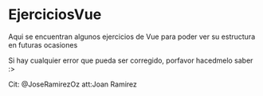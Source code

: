 # EjerciciosVue

Aqui se encuentran algunos ejercicios de Vue para poder ver su estructura en futuras ocasiones

Si hay cualquier error que pueda ser corregido, porfavor hacedmelo saber :>


Cit: @JoseRamirezOz
att:Joan Ramirez
